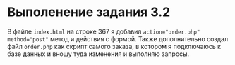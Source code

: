 # Выполенение задания 3.2

 В файле `index.html` на строке 367 я добавил `action="order.php" method="post"`
 метод и действия с формой. Также дополнительно создал файл `order.php` как скрипт самого заказа,
 в котором я подключаюсь к базе данных и вношу туда изменения и выполняю запросы. 